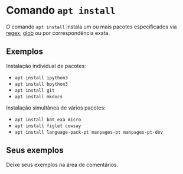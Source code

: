 # Comando `apt install`

O comando `apt install` instala um ou mais pacotes especificados via [regex](../man/regex.md), [glob](../man/glob.md) ou por correspondência exata.


## Exemplos

Instalação individual de pacotes:
- `apt install ipython3`
- `apt install bpython3`
- `apt install git`
- `apt install mkdocs`

Instalação simultânea de vários pacotes:
- `apt install bat exa micro`
- `apt install figlet cowsay`
- `apt install language-pack-pt manpages-pt manpages-pt-dev`

## Seus exemplos

Deixe seus exemplos na área de comentários.